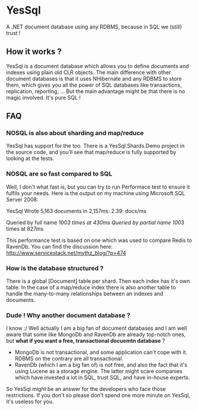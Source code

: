 YesSql
=============

A .NET document database using any RDBMS, because in SQL we (still) trust !

How it works ?
-------------------

YesSql is a document database which allows you to define documents and indexes using plain old CLR objects. The main difference
with other document databases is that it uses NHibernate and any RDBMS to store them, which gives you all the power of SQL databases
like transactions, replication, reporting, ... But the main advantage might be that there is no magic involved. It's pure SQL !

FAQ
-------------------

### NOSQL is also about sharding and map/reduce

YesSql has support for the too. There is a YesSql.Shards.Demo project in the source code, and you'll see that map/reduce is fully supported by looking at the tests.

### NOSQL are so fast compared to SQL

Well, I don't what fast is, but you can try to run Performace test to ensure it fulfils your needs. Here is the output on my machine using Microsoft SQL Server 2008:

  YesSql Wrote 5,163 documents in 2,157ms: 2.39: docs/ms

  Queried by full name 100*3 times at 430ms
  Queried by partial name 100*3 times at 827ms

This performance test is based on one which was used to compare Redis to RavenDb. You can find the discussion here: http://www.servicestack.net/mythz_blog/?p=474

### How is the database structured ?

There is a global [Document] table per shard. Then each index has it's own table. In the case of a map/reduce index there is also another table to handle the many-to-many relationships between an indexes and documents.

### Dude ! Why another document database ?

I know :/ Well actually I am a big fan of document databases and I am well aware that some like MongoDb and RavenDb are already top-notch ones, but __what if you want a free, transactional docuemtn database__ ?

* MongoDb is not transactional, and some application can't cope with it. RDBMS on the contrary are all transactional. 
* RavenDb (which I am a big fan of) is not free, and also the fact that it's using Lucene as a storage engine. The latter might scare companies which have invested a lot in SQL, trust SQL, and have in-house experts.

So YesSql might be an answer for the developers who face those restrictions. If you don't so please don't spend one more minute on YesSql, it's useless for you.


